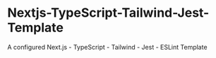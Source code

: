 # Nextjs-TypeScript-Tailwind-Jest-Template
A configured Next.js - TypeScript - Tailwind - Jest - ESLint Template
